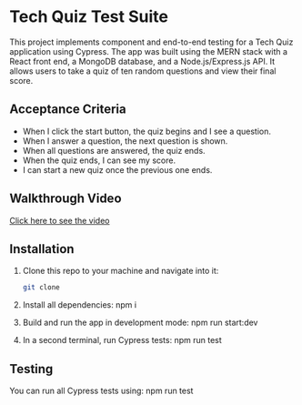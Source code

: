 # Tech Quiz Test Suite
This project implements component and end-to-end testing for a Tech Quiz application using Cypress. The app was built using the MERN stack with a React front end, a MongoDB database, and a Node.js/Express.js API. It allows users to take a quiz of ten random questions and view their final score.

## Acceptance Criteria
- When I click the start button, the quiz begins and I see a question.
- When I answer a question, the next question is shown.
- When all questions are answered, the quiz ends.
- When the quiz ends, I can see my score.
- I can start a new quiz once the previous one ends.

##  Walkthrough Video
[Click here to see the video](https://drive.google.com/file/d/1BA8J0uQNWExpYJBCwmQXbizOym8mR5Kn/view)

## Installation

1. Clone this repo to your machine and navigate into it:

   ```bash
   git clone 

2. Install all dependencies: npm i

3. Build and run the app in development mode: npm run start:dev
4. In a second terminal, run Cypress tests: npm run test

## Testing
You can run all Cypress tests using: npm run test
